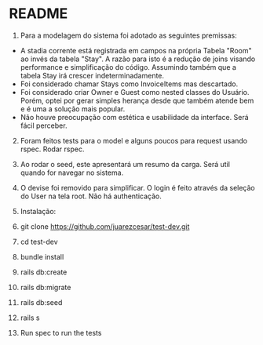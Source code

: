 # README

1. Para a modelagem do sistema foi adotado as seguintes premissas:
  - A stadia corrente está registrada em campos na própria Tabela "Room" ao invés da tabela "Stay". A razão para isto é a redução de joins visando performance e simplificação do código. Assumindo também que a tabela Stay irá crescer indeterminadamente.
  - Foi considerado chamar Stays como InvoiceItems mas descartado.
  - Foi considerado criar Owner e Guest como nested classes do Usuário. Porém, optei por gerar simples herança desde que também atende bem e é uma a solução mais popular.
  - Não houve preocupação com estética e usabilidade da interface. Será fácil perceber.
  
2. Foram feitos tests para o model e alguns poucos para request usando rspec. Rodar rspec.

3. Ao rodar o seed, este apresentará um resumo da carga. Será util quando for navegar no sistema.

4. O devise foi removido para simplificar. O login é feito através da seleção do User na tela root. Não há authenticação.

5. Instalação: 
  1. git clone https://github.com/juarezcesar/test-dev.git
  2. cd test-dev
  3. bundle install
  4. rails db:create
  5. rails db:migrate
  6. rails db:seed
  7. rails s
    
6. Run spec to run the tests

    





  
